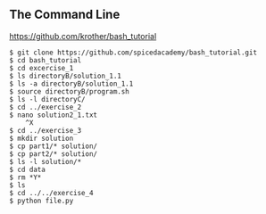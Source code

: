 ## The Command Line

https://github.com/krother/bash_tutorial

```shell
$ git clone https://github.com/spicedacademy/bash_tutorial.git
$ cd bash_tutorial
$ cd excercise_1
$ ls directoryB/solution_1.1
$ ls -a directoryB/solution_1.1
$ source directoryB/program.sh
$ ls -l directoryC/
$ cd ../exercise_2
$ nano solution2_1.txt
    ^X
$ cd ../exercise_3
$ mkdir solution
$ cp part1/* solution/
$ cp part2/* solution/
$ ls -l solution/*
$ cd data
$ rm *Y*
$ ls
$ cd ../../exercise_4
$ python file.py
```
